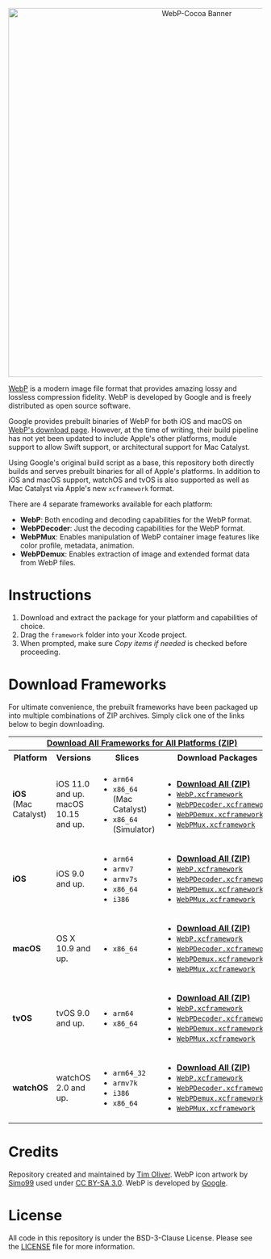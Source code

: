 <p align="center">
    <img src="https://github.com/TimOliver/WebP-Cocoa/raw/main/banner.png" width="731" alt="WebP-Cocoa Banner" />
</p>

[WebP](https://developers.google.com/speed/webp) is a modern image file format that provides amazing lossy and lossless compression fidelity. WebP is developed by Google and is freely distributed as open source software.

Google provides prebuilt binaries of WebP for both iOS and macOS on [WebP's download page](https://developers.google.com/speed/webp/download). However, at the time of writing, their build pipeline has not yet been updated to include Apple's other platforms, module support to allow Swift support, or architectural support for Mac Catalyst.

Using Google's original build script as a base, this repository both directly builds and serves prebuilt binaries for all of Apple's platforms. In addition to iOS and macOS support, watchOS and tvOS is also supported as well as Mac Catalyst via Apple's new `xcframework` format.

There are 4 separate frameworks available for each platform:

* **WebP**: Both encoding and decoding capabilities for the WebP format.
* **WebPDecoder**: Just the decoding capabilities for the WebP format.
* **WebPMux**: Enables manipulation of WebP container image features like color profile, metadata, animation.
* **WebPDemux**: Enables extraction of image and extended format data from WebP files.

# Instructions

1. Download and extract the package for your platform and capabilities of choice.
2. Drag the `framework` folder into your Xcode project.
3. When prompted, make sure *Copy items if needed* is checked before proceeding.

# Download Frameworks

For ultimate convenience, the prebuilt frameworks have been packaged up into multiple combinations of ZIP archives. 
Simply click one of the links below to begin downloading.

<table>
    <tr>
        <td colspan="4" align="center">
            <strong><a href="https://github.com/TimOliver/WebP-Cocoa/releases/download/{tag_version}/libwebp-{tag_version}-framework.zip">Download All Frameworks for All Platforms (ZIP)</a></strong>
        </td>
    </tr>
    <tr>
        <th>Platform</th>
        <th>Versions</th>
        <th>Slices</th>
        <th>Download Packages</th>
    </tr>
    <tr>
        <td><b>iOS</b><br />(Mac Catalyst)</td>
        <td>iOS 11.0 and up.<br/>macOS 10.15 and up.</td>
        <td>
            <ul>
                <li><code>arm64</code></li>
                <li><code>x86_64</code> (Mac Catalyst)</li>
                <li><code>x86_64</code> (Simulator)</li>
            </ul>
        </td>
        <td>
            <ul>
                <li>
                    <a href="https://github.com/TimOliver/WebP-Cocoa/releases/download/{tag_version}/libwebp-{tag_version}-framework-ios-catalyst.zip">
                        <strong>Download All (ZIP)</strong>
                    </a>
                </li>
                <li>
                    <a href="https://github.com/TimOliver/WebP-Cocoa/releases/download/{tag_version}/libwebp-{tag_version}-framework-ios-catalyst-webp.zip">
                        <code>WebP.xcframework</code>
                    </a>
                </li>
                <li>
                    <a href="https://github.com/TimOliver/WebP-Cocoa/releases/download/{tag_version}/libwebp-{tag_version}-framework-ios-catalyst-webpdecoder.zip">
                        <code>WebPDecoder.xcframework</code>
                    </a>
                </li>
                <li>
                    <a href="https://github.com/TimOliver/WebP-Cocoa/releases/download/{tag_version}/libwebp-{tag_version}-framework-ios-catalyst-webpdemux.zip">
                        <code>WebPDemux.xcframework</code>
                    </a>
                </li>
                <li>
                    <a href="https://github.com/TimOliver/WebP-Cocoa/releases/download/{tag_version}/libwebp-{tag_version}-framework-ios-catalyst-webpmux.zip">
                        <code>WebPMux.xcframework</code>
                    </a>
                </li>
            </ul>
        </td>
    </tr>
    <tr>
        <td><strong>iOS</strong></td>
        <td>iOS 9.0 and up.</td>
        <td>
            <ul>
                <li><code>arm64</code></li>
                <li><code>armv7</code></li>
                <li><code>armv7s</code></li>
                <li><code>x86_64</code></li>
                <li><code>i386</code></li>
            </ul>
        </td>
        <td>
            <ul>
                <li>
                    <a href="https://github.com/TimOliver/WebP-Cocoa/releases/download/{tag_version}/libwebp-{tag_version}-framework-ios.zip">
                        <strong>Download All (ZIP)</strong>
                    </a>
                </li>
                <li>
                    <a href="https://github.com/TimOliver/WebP-Cocoa/releases/download/{tag_version}/libwebp-{tag_version}-framework-ios-webp.zip">
                        <code>WebP.xcframework</code>
                    </a>
                </li>
                <li>
                    <a href="https://github.com/TimOliver/WebP-Cocoa/releases/download/{tag_version}/libwebp-{tag_version}-framework-ios-webpdecoder.zip">
                        <code>WebPDecoder.xcframework</code>
                    </a>
                </li>
                <li>
                    <a href="https://github.com/TimOliver/WebP-Cocoa/releases/download/{tag_version}/libwebp-{tag_version}-framework-ios-webpdemux.zip">
                        <code>WebPDemux.xcframework</code>
                    </a>
                </li>
                <li>
                    <a href="https://github.com/TimOliver/WebP-Cocoa/releases/download/{tag_version}/libwebp-{tag_version}-framework-ios-webpmux.zip">
                        <code>WebPMux.xcframework</code>
                    </a>
                </li>
            </ul>
        </td>
    </tr>
    <tr>
        <td><strong>macOS</strong></td>
        <td>OS X 10.9 and up.</td>
        <td>
            <ul>
                <li><code>x86_64</code></li>
            </ul>
        </td>
        <td>
            <ul>
            <li>
                <a href="https://github.com/TimOliver/WebP-Cocoa/releases/download/{tag_version}/libwebp-{tag_version}-framework-macos.zip">
                    <strong>Download All (ZIP)</strong>
                </a>
            </li>
            <li>
                <a href="https://github.com/TimOliver/WebP-Cocoa/releases/download/{tag_version}/libwebp-{tag_version}-framework-macos-webp.zip">
                    <code>WebP.xcframework</code>
                </a>
            </li>
            <li>
                <a href="https://github.com/TimOliver/WebP-Cocoa/releases/download/{tag_version}/libwebp-{tag_version}-framework-macos-webpdecoder.zip">
                    <code>WebPDecoder.xcframework</code>
                </a>
            </li>
            <li>
                <a href="https://github.com/TimOliver/WebP-Cocoa/releases/download/{tag_version}/libwebp-{tag_version}-framework-macos-webpdemux.zip">
                    <code>WebPDemux.xcframework</code>
                </a>
            </li>
            <li>
                <a href="https://github.com/TimOliver/WebP-Cocoa/releases/download/{tag_version}/libwebp-{tag_version}-framework-macos-webpmux.zip">
                    <code>WebPMux.xcframework</code>
                </a>
            </li>
            </ul>
        </td>
    </tr>
    <tr>
        <td><strong>tvOS</strong></td>
        <td>tvOS 9.0 and up.</td>
        <td>
            <ul>
                <li><code>arm64</code></li>
                <li><code>x86_64</code></li>
            </ul>
        </td>
        <td>
            <ul>
            <li>
                <a href="https://github.com/TimOliver/WebP-Cocoa/releases/download/{tag_version}/libwebp-{tag_version}-framework-tvos.zip">
                    <strong>Download All (ZIP)</strong>
                </a>
            </li>
            <li>
                <a href="https://github.com/TimOliver/WebP-Cocoa/releases/download/{tag_version}/libwebp-{tag_version}-framework-tvos-webp.zip">
                    <code>WebP.xcframework</code>
                </a>
            </li>
            <li>
                <a href="https://github.com/TimOliver/WebP-Cocoa/releases/download/{tag_version}/libwebp-{tag_version}-framework-tvos-webpdecoder.zip">
                    <code>WebPDecoder.xcframework</code>
                </a>
            </li>
            <li>
                <a href="https://github.com/TimOliver/WebP-Cocoa/releases/download/{tag_version}/libwebp-{tag_version}-framework-tvos-webpdemux.zip">
                    <code>WebPDemux.xcframework</code>
                </a>
            </li>
            <li>
                <a href="https://github.com/TimOliver/WebP-Cocoa/releases/download/{tag_version}/libwebp-{tag_version}-framework-tvos-webpmux.zip">
                    <code>WebPMux.xcframework</code>
                </a>
            </li>
            </ul>
        </td>
    </tr>
    <tr>
        <td><strong>watchOS</strong></td>
        <td>watchOS 2.0 and up.</td>
        <td>
            <ul>
                <li><code>arm64_32</code></li>
                <li><code>armv7k</code></li>
                <li><code>i386</code></li>
                <li><code>x86_64</code></li>
            </ul>
        </td>
        <td>
            <ul>
                <li>
                    <a href="https://github.com/TimOliver/WebP-Cocoa/releases/download/{tag_version}/libwebp-{tag_version}-framework-watchos.zip">
                        <strong>Download All (ZIP)</strong>
                    </a>
                </li>
                <li>
                    <a href="https://github.com/TimOliver/WebP-Cocoa/releases/download/{tag_version}/libwebp-{tag_version}-framework-watchos-webp.zip">
                        <code>WebP.xcframework</code>
                    </a>
                </li>
                <li>
                    <a href="https://github.com/TimOliver/WebP-Cocoa/releases/download/{tag_version}/libwebp-{tag_version}-framework-watchos-webpdecoder.zip">
                        <code>WebPDecoder.xcframework</code>
                    </a>
                </li>
                <li>
                    <a href="https://github.com/TimOliver/WebP-Cocoa/releases/download/{tag_version}/libwebp-{tag_version}-framework-watchos-webpdemux.zip">
                        <code>WebPDemux.xcframework</code>
                    </a>
                </li>
                <li>
                    <a href="https://github.com/TimOliver/WebP-Cocoa/releases/download/{tag_version}/libwebp-{tag_version}-framework-watchos-webpmux.zip">
                        <code>WebPMux.xcframework</code>
                    </a>
                </li>
            </ul>
        </td>
    </tr>
</table>

# Credits

Repository created and maintained by [Tim Oliver](http://twitter.com/TimOliverAU). WebP icon artwork by [Simo99](https://commons.wikimedia.org/wiki/User:Simo99) used under [CC BY-SA 3.0](https://creativecommons.org/licenses/by-sa/3.0/). WebP is developed by [Google](http://about.google).

# License

All code in this repository is under the BSD-3-Clause License. Please see the [LICENSE](LICENSE) file for more information.
